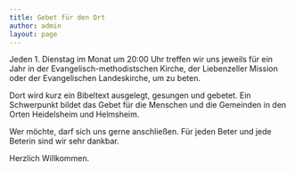 ```yaml
---
title: Gebet für den Ort
author: admin
layout: page
---
```

Jeden 1. Dienstag im Monat um 20:00 Uhr treffen wir uns jeweils für ein Jahr in der Evangelisch-methodistschen Kirche, der Liebenzeller Mission oder der Evangelischen Landeskirche, um zu beten.

Dort wird kurz ein Bibeltext ausgelegt, gesungen und gebetet. Ein Schwerpunkt bildet das Gebet für die Menschen und die Gemeinden in den Orten Heidelsheim und Helmsheim.

Wer möchte, darf sich uns gerne anschließen. Für jeden Beter und jede Beterin sind wir sehr dankbar.

Herzlich Willkommen.